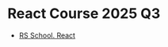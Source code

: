 # React Course 2025 Q3

- [RS School. React](https://github.com/rolling-scopes-school/tasks/tree/master/react)

